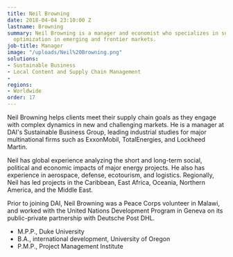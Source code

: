 ```yaml
---
title: Neil Browning
date: 2018-04-04 23:10:00 Z
lastname: Browning
summary: Neil Browning is a manager and economist who specializes in supply chain
  optimization in emerging and frontier markets.
job-title: Manager
image: "/uploads/Neil%20Browning.png"
solutions:
- Sustainable Business
- Local Content and Supply Chain Management
- 
regions:
- Worldwide
order: 17
---
```


Neil Browning helps clients meet their supply chain goals as they engage with complex dynamics in new and challenging markets. He is a manager at DAI's Sustainable Business Group, leading industrial studies for major multinational firms such as ExxonMobil, TotalEnergies, and Lockheed Martin.

Neil has global experience analyzing the short and long-term social, political and economic impacts of major energy projects. He also has experience in aerospace, defense, ecotourism, and logistics. Regionally, Neil has led projects in the Caribbean, East Africa, Oceania, Northern America, and the Middle East.

Prior to joining DAI, Neil Browning was a Peace Corps volunteer in Malawi, and worked with the United Nations Development Program in Geneva on its public-private partnership with Deutsche Post DHL.

* M.P.P., Duke University
* B.A., international development, University of Oregon
* P.M.P., Project Management Institute